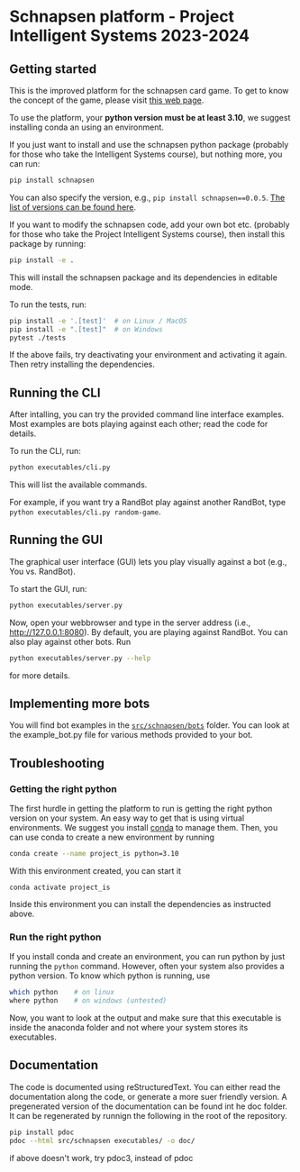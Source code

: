 # Schnapsen platform - Project Intelligent Systems 2023-2024

## Getting started

This is the improved platform for the schnapsen card game. To get to know the concept of the game, please visit
[this web page](https://www.pagat.com/marriage/schnaps.html).

To use the platform, your **python version must be at least 3.10**, we suggest installing conda an using an environment.

If you just want to install and use the schnapsen python package (probably for those who take the Intelligent Systems course), but nothing more, you can run:

```sh
pip install schnapsen
```

You can also specify the version, e.g., `pip install schnapsen==0.0.5`.
[The list of versions can be found here](https://pypi.org/project/schnapsen/#history).

If you want to modify the schnapsen code, add your own bot etc. (probably for those who take the Project Intelligent Systems course), then install this package by running:

```sh
pip install -e .
```

This will install the schnapsen package and its dependencies in editable mode.

To run the tests, run:

```sh
pip install -e '.[test]'  # on Linux / MacOS
pip install -e ".[test]"  # on Windows
pytest ./tests
```

If the above fails, try deactivating your environment and activating it again.
Then retry installing the dependencies.

## Running the CLI

After intalling, you can try the provided command line interface examples.
Most examples are bots playing against each other; read the code for details.

To run the CLI, run:

```sh
python executables/cli.py
```

This will list the available commands.

For example, if you want try a RandBot play against another RandBot, type
`python executables/cli.py random-game`.

## Running the GUI

The graphical user interface (GUI) lets you play visually against a bot (e.g., You vs. RandBot).

To start the GUI, run:

```sh
python executables/server.py
```

Now, open your webbrowser and type in the server address (i.e., http://127.0.0.1:8080).
By default, you are playing against RandBot. You can also play against other bots. Run

```sh
python executables/server.py --help
```

for more details.

## Implementing more bots

You will find bot examples in the [`src/schnapsen/bots`](./src/schnapsen/bots) folder.
You can look at the example_bot.py file for various methods provided to your bot.

## Troubleshooting

### Getting the right python

The first hurdle in getting the platform to run is getting the right python version on your system.
An easy way to get that is using virtual environments. We suggest you install [conda](https://docs.conda.io/projects/conda/en/latest/user-guide/install/index.html) to manage them.
Then, you can use conda to create a new environment by running

```sh
conda create --name project_is python=3.10
```

With this environment created, you can start it

```
conda activate project_is
```

Inside this environment you can install the dependencies as instructed above.

### Run the right python

If you install conda and create an environment, you can run python by just running the `python` command.
However, often your system also provides a python version.
To know which python is running, use

```sh
which python    # on linux
where python    # on windows (untested)
```

Now, you want to look at the output and make sure that this executable is inside the anaconda folder and not where your system stores its executables.

<!--

Most of the time, when you read Github python repo READMEs, they won't tell you how to do things in detail, but simply tell you things like run `python bar`, run `pip install foo`, etc. All of these imply that you are running things in an isolated python environment. Often times this is easily done by creating virtual environments (e.g., venv, conda, etc.), where you know exactly what `python`, `pip`, and other modules you are running. If you are not familiar with it and still want to proceed on your current machine, especially on Windows, below are some tips.

1. **Be super specific with your python binary.**

   Don't just run `python bar` but do more like `python3.9 bar`. If you just run `python bar`, it's hard to know which python binary file your system is running.

2. **Be super specific with the modules (e.g., pip, pytest).**

   Don't just run `pip install foo` but do more like `python3.9 -m pip install foo`. Again, if you just run `pip install foo`, we don't know exactly which `pip` your system will run. `python3.9 -m pip install foo` specifies that you want your `python3.9` to run the module (i.e., `-m`) `pip` to do something. The same goes for `python3.9 -m pytest ./tests`, instead of `pytest ./tests`.

Things can be messy if you have multiple python3.9 versions (e.g., `python3.9.1`, `python3.9.10`, etc.). Things can get even more messy when your python binary can't be run as `python3.9` but more like `py3.9` or something. Good luck!
-->

## Documentation

The code is documented using reStructuredText. You can either read the documentation along the code, or generate a more suer friendly version.
A pregenerated version of the documentation can be found int he doc folder. It can be regenerated by runnign the following in the root of the repository.

```bash
pip install pdoc
pdoc --html src/schnapsen executables/ -o doc/
```

if above doesn't work, try pdoc3, instead of pdoc

